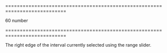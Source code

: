 <!--**
/*-------------------------------------------
    Auto-generated file. Do not modify.
-------------------------------------------

**-->
===========================================================================
<!--default-->60<!--/default-->
<!--type-->number<!--/type-->
===========================================================================

<!--shortDescription-->
The right edge of the interval currently selected using the range slider.
<!--/shortDescription-->

<!--fullDescription-->

<!--/fullDescription-->